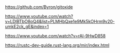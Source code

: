 https://github.com/Byron/gitoxide

https://www.youtube.com/watch?v=LDlBTbO8oQ4&list=PLMHbQxe1e9Mk5kOHrm9v20-umkE2ck_gE&index=1

https://www.youtube.com/watch?v=rAl-9HwD858

https://rustc-dev-guide.rust-lang.org/mir/index.html
